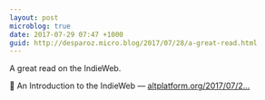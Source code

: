 ```yaml
---
layout: post
microblog: true
date: 2017-07-29 07:47 +1000
guid: http://desparoz.micro.blog/2017/07/28/a-great-read.html
---
```

A great read on the IndieWeb.

🔗 An Introduction to the IndieWeb — [altplatform.org/2017/07/2...](http://altplatform.org/2017/07/28/an-introduction-to-the-indieweb/)
